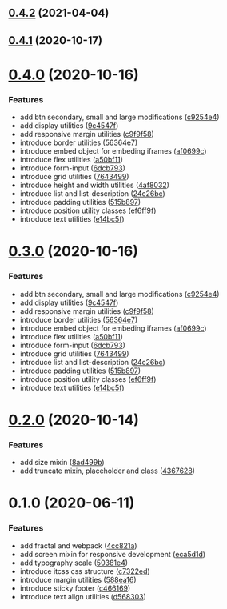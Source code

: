 ## [0.4.2](https://github.com/ingvijonasson/patterns/compare/0.4.1...0.4.2) (2021-04-04)

## [0.4.1](https://github.com/ingvijonasson/patterns/compare/0.4.0...0.4.1) (2020-10-17)

# [0.4.0](https://github.com/ingvijonasson/patterns/compare/0.2.0...0.4.0) (2020-10-16)


### Features

* add btn secondary, small and large modifications ([c9254e4](https://github.com/ingvijonasson/patterns/commit/c9254e4f12dce080af1932be6ee65116a6ce77dc))
* add display utilities ([9c4547f](https://github.com/ingvijonasson/patterns/commit/9c4547fb30d22f95226e5a6f70b3880d05ac6d1b))
* add responsive margin utilities ([c9f9f58](https://github.com/ingvijonasson/patterns/commit/c9f9f5804cdc61cf8c40af4095d4f90b692c0b1a))
* introduce border utilities ([56364e7](https://github.com/ingvijonasson/patterns/commit/56364e74b5e09d5f1934c24ec2f48e863d911a0c))
* introduce embed object for embeding iframes ([af0699c](https://github.com/ingvijonasson/patterns/commit/af0699c31820e12733ef456058dacd390bb34b0a))
* introduce flex utilities ([a50bf11](https://github.com/ingvijonasson/patterns/commit/a50bf1198d9fc24abe4e136e858ee7e5c093c979))
* introduce form-input ([6dcb793](https://github.com/ingvijonasson/patterns/commit/6dcb7934ff313f5732eeb74b00fd29a6c78923db))
* introduce grid utilities ([7643499](https://github.com/ingvijonasson/patterns/commit/76434994fadec4b742c1ffb2d18ce28152a1894b))
* introduce height and width utilities ([4af8032](https://github.com/ingvijonasson/patterns/commit/4af80329672f76ac003e6489e85173af2f52fe63))
* introduce list and list-description ([24c26bc](https://github.com/ingvijonasson/patterns/commit/24c26bc9df2ee77ed8c377b85f94e2280a83c993))
* introduce padding utilities ([515b897](https://github.com/ingvijonasson/patterns/commit/515b8975732a09b855665dab94c0956292c937e4))
* introduce position utility classes ([ef6ff9f](https://github.com/ingvijonasson/patterns/commit/ef6ff9f355c72d7ee6c1b29b3811e3a6f939a1e4))
* introduce text utilities ([e14bc5f](https://github.com/ingvijonasson/patterns/commit/e14bc5f5d95513b587f83d0582c5680060cefd49))

# [0.3.0](https://github.com/ingvijonasson/patterns/compare/0.2.0...0.3.0) (2020-10-16)


### Features

* add btn secondary, small and large modifications ([c9254e4](https://github.com/ingvijonasson/patterns/commit/c9254e4f12dce080af1932be6ee65116a6ce77dc))
* add display utilities ([9c4547f](https://github.com/ingvijonasson/patterns/commit/9c4547fb30d22f95226e5a6f70b3880d05ac6d1b))
* add responsive margin utilities ([c9f9f58](https://github.com/ingvijonasson/patterns/commit/c9f9f5804cdc61cf8c40af4095d4f90b692c0b1a))
* introduce border utilities ([56364e7](https://github.com/ingvijonasson/patterns/commit/56364e74b5e09d5f1934c24ec2f48e863d911a0c))
* introduce embed object for embeding iframes ([af0699c](https://github.com/ingvijonasson/patterns/commit/af0699c31820e12733ef456058dacd390bb34b0a))
* introduce flex utilities ([a50bf11](https://github.com/ingvijonasson/patterns/commit/a50bf1198d9fc24abe4e136e858ee7e5c093c979))
* introduce form-input ([6dcb793](https://github.com/ingvijonasson/patterns/commit/6dcb7934ff313f5732eeb74b00fd29a6c78923db))
* introduce grid utilities ([7643499](https://github.com/ingvijonasson/patterns/commit/76434994fadec4b742c1ffb2d18ce28152a1894b))
* introduce list and list-description ([24c26bc](https://github.com/ingvijonasson/patterns/commit/24c26bc9df2ee77ed8c377b85f94e2280a83c993))
* introduce padding utilities ([515b897](https://github.com/ingvijonasson/patterns/commit/515b8975732a09b855665dab94c0956292c937e4))
* introduce position utility classes ([ef6ff9f](https://github.com/ingvijonasson/patterns/commit/ef6ff9f355c72d7ee6c1b29b3811e3a6f939a1e4))
* introduce text utilities ([e14bc5f](https://github.com/ingvijonasson/patterns/commit/e14bc5f5d95513b587f83d0582c5680060cefd49))

# [0.2.0](https://github.com/ingvijonasson/patterns/compare/0.1.0...0.2.0) (2020-10-14)


### Features

* add size mixin ([8ad499b](https://github.com/ingvijonasson/patterns/commit/8ad499ba755d1d634b0024777232ea1f45284809))
* add truncate mixin, placeholder and class ([4367628](https://github.com/ingvijonasson/patterns/commit/436762833d78d2a07643d41f6ea26a0093c2f74a))

# 0.1.0 (2020-06-11)


### Features

* add fractal and webpack ([4cc821a](https://github.com/ingvijonasson/patterns/commit/4cc821abf10995651b7e6aec87bc020fc8dfdbad))
* add screen mixin for responsive development ([eca5d1d](https://github.com/ingvijonasson/patterns/commit/eca5d1d8c40d5182f0c15fea14ec1fb782cff00a))
* add typography scale ([50381e4](https://github.com/ingvijonasson/patterns/commit/50381e45101ef354fd86eaa17843c4d136368c9d))
* introduce itcss css structure ([c7322ed](https://github.com/ingvijonasson/patterns/commit/c7322ed5a3f2f9d22b32ed6365040746aa73e4b2))
* introduce margin utilities ([588ea16](https://github.com/ingvijonasson/patterns/commit/588ea16053cb747e1f81fd00bcb70c18afa3901e))
* introduce sticky footer ([c466169](https://github.com/ingvijonasson/patterns/commit/c466169b223af210ead28f750cf0656a95a728a9))
* introduce text align utilities ([d568303](https://github.com/ingvijonasson/patterns/commit/d568303d6d81e7297ec00a81af88850b1be6363f))


